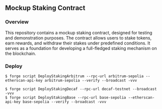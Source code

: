 ## Mockup Staking Contract

### Overview

This repository contains a mockup staking contract, designed for testing and demonstration purposes. The contract allows users to stake tokens, earn rewards, and withdraw their stakes under predefined conditions. It serves as a foundation for developing a full-fledged staking mechanism on the blockchain.


### Deploy

```shell
$ forge script DeployStakingArbitrum --rpc-url arbitrum-sepolia --etherscan-api-key arbitrum-sepolia --verify --broadcast -vvv

$ forge script DeployStakingDecaf --rpc-url decaf-testnet --broadcast -vvv
$ forge script DeployStakingBase --rpc-url base-sepolia --etherscan-api-key base-sepolia --verify --broadcast -vvv
```

